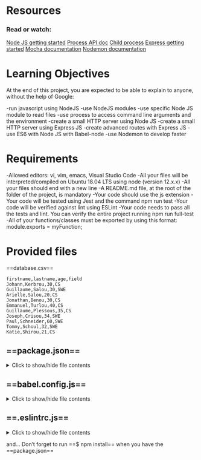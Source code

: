 # Resources

### Read or watch:

[Node JS getting started](https://nodejs.org/en/learn/getting-started/introduction-to-nodejs)
[Process API doc](https://node.readthedocs.io/en/latest/api/process/)
[Child process](https://nodejs.org/api/child_process.htm)
[Express getting started](https://expressjs.com/en/starter/installing.html)
[Mocha documentation](https://mochajs.org/)
[Nodemon documentation](https://github.com/remy/nodemon#nodemon)


# Learning Objectives

At the end of this project, you are expected to be able to explain to anyone, without the help of Google:

-run javascript using NodeJS
-use NodeJS modules
-use specific Node JS module to read files
-use process to access command line arguments and the environment
-create a small HTTP server using Node JS
-create a small HTTP server using Express JS
-create advanced routes with Express JS
-use ES6 with Node JS with Babel-node
-use Nodemon to develop faster


# Requirements

-Allowed editors: vi, vim, emacs, Visual Studio Code
-All your files will be interpreted/compiled on Ubuntu 18.04 LTS using node (version 12.x.x)
-All your files should end with a new line
-A README.md file, at the root of the folder of the project, is mandatory
-Your code should use the js extension
-Your code will be tested using Jest and the command npm run test
-Your code will be verified against lint using ESLint
-Your code needs to pass all the tests and lint. You can verify the entire project running npm run full-test
-All of your functions/classes must be exported by using this format: module.exports = myFunction;


# Provided files

==database.csv==
```
firstname,lastname,age,field
Johann,Kerbrou,30,CS
Guillaume,Salou,30,SWE
Arielle,Salou,20,CS
Jonathan,Benou,30,CS
Emmanuel,Turlou,40,CS
Guillaume,Plessous,35,CS
Joseph,Crisou,34,SWE
Paul,Schneider,60,SWE
Tommy,Schoul,32,SWE
Katie,Shirou,21,CS
```

## ==package.json==
<details>
  <summary>Click to show/hide file contents</summary>
  ```
  {
    "name": "node_js_basics",
    "version": "1.0.0",
    "description": "",
    "main": "index.js",
    "scripts": {
      "lint": "./node_modules/.bin/eslint",
      "check-lint": "lint [0-9]*.js",
      "test": "./node_modules/mocha/bin/mocha --require babel-register --exit",
      "dev": "nodemon --exec babel-node --presets babel-preset-env ./server.js ./database.csv"
    },
    "author": "",
    "license": "ISC",
    "dependencies": {
      "chai-http": "^4.3.0",
      "express": "^4.17.1"
    },
    "devDependencies": {
      "babel-cli": "^6.26.0",
      "babel-preset-env": "^1.7.0",
      "nodemon": "^2.0.2",
      "eslint": "^6.4.0",
      "eslint-config-airbnb-base": "^14.0.0",
      "eslint-plugin-import": "^2.18.2",
      "eslint-plugin-jest": "^22.17.0",
      "chai": "^4.2.0",
      "mocha": "^6.2.2",
      "request": "^2.88.0",
      "sinon": "^7.5.0"
    }
  }
  ```
</details>

## ==babel.config.js==
<details>
  <summary>Click to show/hide file contents</summary>
  ```
  module.exports = {
    presets: [
      [
        '@babel/preset-env',
        {
          targets: {
            node: 'current',
          },
        },
      ],
    ],
  };
  '''
</details>

## ==.eslintrc.js==
<details>
  <summary>Click to show/hide file contents</summary>
  ```
  module.exports = {
    env: {
      browser: false,
      es6: true,
      jest: true,
    },
    extends: [
      'airbnb-base',
      'plugin:jest/all',
    ],
    globals: {
      Atomics: 'readonly',
      SharedArrayBuffer: 'readonly',
    },
    parserOptions: {
      ecmaVersion: 2018,
      sourceType: 'module',
    },
    plugins: ['jest'],
    rules: {
      'max-classes-per-file': 'off',
      'no-underscore-dangle': 'off',
      'no-console': 'off',
      'no-shadow': 'off',
      'no-restricted-syntax': [
        'error',
        'LabeledStatement',
        'WithStatement',
      ],
    },
    overrides:[
      {
        files: ['*.js'],
        excludedFiles: 'babel.config.js',
      }
    ]
  };
  ```
</details>

and…
Don’t forget to run ==$ npm install== when you have the ==package.json==